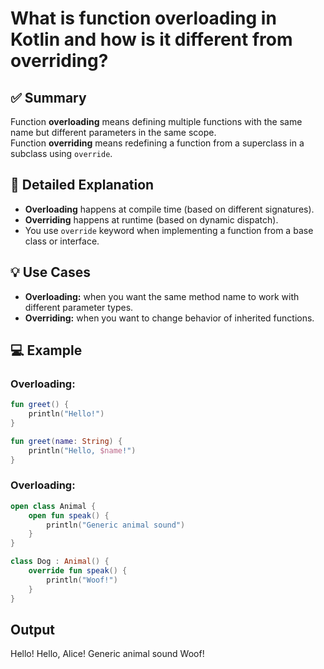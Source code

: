 # What is function overloading in Kotlin and how is it different from overriding?

## ✅ Summary

Function **overloading** means defining multiple functions with the same name but different parameters in the same scope.  
Function **overriding** means redefining a function from a superclass in a subclass using `override`.

## 📘 Detailed Explanation

- **Overloading** happens at compile time (based on different signatures).
- **Overriding** happens at runtime (based on dynamic dispatch).
- You use `override` keyword when implementing a function from a base class or interface.

## 💡 Use Cases

- **Overloading:** when you want the same method name to work with different parameter types.
- **Overriding:** when you want to change behavior of inherited functions.

## 💻 Example

### Overloading:

```kotlin
fun greet() {
    println("Hello!")
}

fun greet(name: String) {
    println("Hello, $name!")
}
```
### Overloading:

```kotlin
open class Animal {
    open fun speak() {
        println("Generic animal sound")
    }
}

class Dog : Animal() {
    override fun speak() {
        println("Woof!")
    }
}
```
## Output
Hello!
Hello, Alice!
Generic animal sound
Woof!

